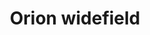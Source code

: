 ---
image_path: /AstroPhotos/7.webp
title: "Orion widefield"
description: "Stack of 2 * 240 sec exposures Nikon D3300 50mm f/1.8 ISO 400 Location: Kavalur; The very famous Orion nebula. One can see the Orion nebula, the stars in the constellation, and the pink loop called the ;Barnard's loop"
weight: 7
---